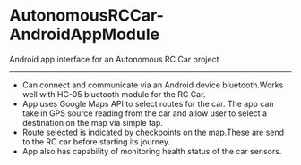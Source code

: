 # AutonomousRCCar-AndroidAppModule

Android app interface for an Autonomous RC Car project
********************************************************
* Can connect and communicate via an Android device bluetooth.Works well with HC-05 bluetooth module for the RC Car.
* App uses Google Maps API to select routes for the car. The app can take in GPS source reading from the car and allow user to select a destination on the map via simple tap.
* Route selected is indicated by checkpoints on the map.These are send to the RC car before starting its journey.
* App also has capability of monitoring health status of the car sensors.
